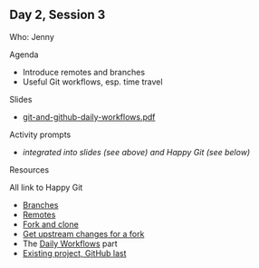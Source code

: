 ## Day 2, Session 3

Who: Jenny

Agenda

  * Introduce remotes and branches
  * Useful Git workflows, esp. time travel
  
Slides

  * [git-and-github-daily-workflows.pdf](git-and-github-daily-workflows.pdf)
  
Activity prompts

  * *integrated into slides (see above) and Happy Git (see below)*
  
Resources

All link to Happy Git

  * [Branches](https://happygitwithr.com/git-branches.html)
  * [Remotes](https://happygitwithr.com/git-remotes.html)
  * [Fork and clone](https://happygitwithr.com/fork-and-clone.html)
  * [Get upstream changes for a fork](https://happygitwithr.com/upstream-changes.html)
  * The [Daily Workflows](https://happygitwithr.com/workflows-intro.html) part
  * [Existing project, GitHub last](https://happygitwithr.com/existing-github-last.html)
